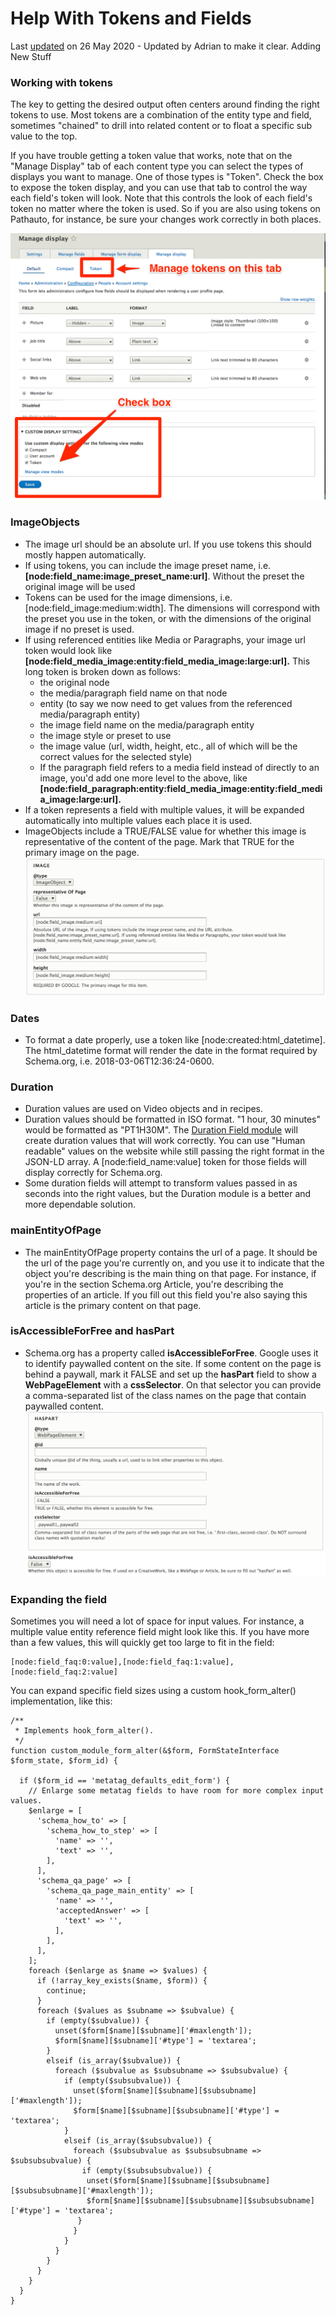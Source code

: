 # Help With Tokens and Fields

Last [updated](/node/2950932/discuss) on 26 May 2020 - Updated by Adrian to make it clear. Adding New Stuff

### [](#s-working-with-tokens "Permalink to this headline")Working with tokens

The key to getting the desired output often centers around finding the right tokens to use. Most tokens are a combination of the entity type and field, sometimes "chained" to drill into related content or to float a specific sub value to the top.

If you have trouble getting a token value that works, note that on the "Manage Display" tab of each content type you can select the types of displays you want to manage. One of those types is "Token". Check the box to expose the token display, and you can use that tab to control the way each field's token will look. Note that this controls the look of each field's token no matter where the token is used. So if you are also using tokens on Pathauto, for instance, be sure your changes work correctly in both places.

![](files/project-images/tokens_2.png)

### [](#s-imageobjects "Permalink to this headline")ImageObjects

*   The image url should be an absolute url. If you use tokens this should mostly happen automatically.
*   If using tokens, you can include the image preset name, i.e. ​​​​​​**\[node:field\_name:image\_preset\_name:url\]**. Without the preset the original image will be used
*   Tokens can be used for the image dimensions, i.e. \[node:field\_image:medium:width\]. The dimensions will correspond with the preset you use in the token, or with the dimensions of the original image if no preset is used.
*   If using referenced entities like Media or Paragraphs, your image url token would look like **\[node:field\_media\_image:entity:field\_media\_image:large:url\].** This long token is broken down as follows:
    *   the original node
    *   the media/paragraph field name on that node
    *   entity (to say we now need to get values from the referenced media/paragraph entity)
    *   the image field name on the media/paragraph entity
    *   the image style or preset to use
    *   the image value (url, width, height, etc., all of which will be the correct values for the selected style)
    *   If the paragraph field refers to a media field instead of directly to an image, you'd add one more level to the above, like **\[node:field\_paragraph:entity:field\_media\_image:entity:field\_media\_image:large:url\].**
*   If a token represents a field with multiple values, it will be expanded automatically into multiple values each place it is used.
*   ImageObjects include a TRUE/FALSE value for whether this image is representative of the content of the page. Mark that TRUE for the primary image on the page.  
    ![](files/project-images/ImageObject.png)

### [](#s-dates "Permalink to this headline")Dates

*   To format a date properly, use a token like \[node:created:html\_datetime\]. The html\_datetime format will render the date in the format required by Schema.org, i.e. 2018-03-06T12:36:24-0600.

### [](#s-duration "Permalink to this headline")Duration

*   Duration values are used on Video objects and in recipes.
*   Duration values should be formatted in ISO format. "1 hour, 30 minutes" would be formatted as "PT1H30M". The [Duration Field module](https://www.drupal.org/project/duration_field) will create duration values that will work correctly. You can use "Human readable" values on the website while still passing the right format in the JSON-LD array. A \[node:field\_name:value\] token for those fields will display correctly for Schema.org.
*   Some duration fields will attempt to transform values passed in as seconds into the right values, but the Duration module is a better and more dependable solution.

### [](#s-mainentityofpage "Permalink to this headline")mainEntityOfPage

*   The mainEntityOfPage property contains the url of a page. It should be the url of the page you're currently on, and you use it to indicate that the object you're describing is the main thing on that page. For instance, if you're in the section Schema.org Article, you're describing the properties of an article. If you fill out this field you're also saying this article is the primary content on that page.

### [](#s-isaccessibleforfree-and-haspart "Permalink to this headline")isAccessibleForFree and hasPart

*   Schema.org has a property called **isAccessibleForFree**. Google uses it to identify paywalled content on the site. If some content on the page is behind a paywall, mark it FALSE and set up the **hasPart** field to show a **WebPageElement** with a **cssSelector**. On that selector you can provide a comma-separated list of the class names on the page that contain paywalled content.   
    ![](files/project-images/isAccessibleForFree.png)

### [](#s-expanding-the-field "Permalink to this headline")Expanding the field

Sometimes you will need a lot of space for input values. For instance, a multiple value entity reference field might look like this. If you have more than a few values, this will quickly get too large to fit in the field:

    [node:field_faq:0:value],[node:field_faq:1:value],[node:field_faq:2:value]

You can expand specific field sizes using a custom hook\_form\_alter() implementation, like this:

    /**
     * Implements hook_form_alter().
     */
    function custom_module_form_alter(&$form, FormStateInterface $form_state, $form_id) {
    
      if ($form_id == 'metatag_defaults_edit_form') {
        // Enlarge some metatag fields to have room for more complex input values.
        $enlarge = [
          'schema_how_to' => [
            'schema_how_to_step' => [
              'name' => '',
              'text' => '',
            ],
          ],
          'schema_qa_page' => [
            'schema_qa_page_main_entity' => [
              'name' => '',
              'acceptedAnswer' => [
                'text' => '',
              ],
            ],
          ],
        ];
        foreach ($enlarge as $name => $values) {
          if (!array_key_exists($name, $form)) {
            continue;
          }
          foreach ($values as $subname => $subvalue) {
            if (empty($subvalue)) {
              unset($form[$name][$subname]['#maxlength']);
              $form[$name][$subname]['#type'] = 'textarea';
            }
            elseif (is_array($subvalue)) {
              foreach ($subvalue as $subsubname => $subsubvalue) {
                if (empty($subsubvalue)) {
                  unset($form[$name][$subname][$subsubname]['#maxlength']);
                  $form[$name][$subname][$subsubname]['#type'] = 'textarea';
                }
                elseif (is_array($subsubvalue)) {
                  foreach ($subsubvalue as $subsubsubname => $subsubsubvalue) {
                    if (empty($subsubsubvalue)) {
                     unset($form[$name][$subname][$subsubname][$subsubsubname]['#maxlength']);
                     $form[$name][$subname][$subsubname][$subsubsubname]['#type'] = 'textarea';
                   }
                  }
                }
              }
            }
          }
        }
      }
    }
